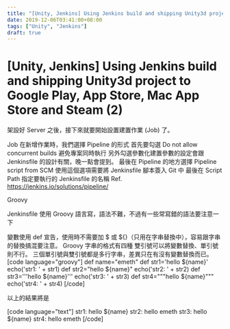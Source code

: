 ```yaml
---
title: "[Unity, Jenkins] Using Jenkins build and shipping Unity3d project to Google Play, App Store, Mac App Store and Steam (2)"
date: 2019-12-06T03:41:00+08:00
tags: ["Unity", "Jenkins"]
draft: true
---
```


# [Unity, Jenkins] Using Jenkins build and shipping Unity3d project to Google Play, App Store, Mac App Store and Steam (2)

架設好 Server 之後，接下來就要開始設置建置作業 (Job) 了。

Job
在新增作業時，我們選擇 Pipeline 的形式
首先要勾選 Do not allow concurrent builds 避免專案同時執行
另外勾選參數化建置參數的設定會跟 Jenkinsfile 的設計有關，晚一點會提到。
最後在 Pipeline 的地方選擇 Pipeline script from SCM
使用這個選項需要將 Jenkinsfile 腳本簽入 Git 中
最後在 Script Path 指定要執行的 Jenkinsfile 的名稱
Ref. https://jenkins.io/solutions/pipeline/




Groovy

Jenkinsfile 使用 Groovy 語言寫，語法不難，不過有一些常寫錯的語法要注意一下

變數使用 def 宣告，使用時不需要加 $ 或 ${}（只用在字串替換中），容易跟字串的替換搞混要注意。
Groovy 字串的格式有四種
雙引號可以將變數替換、單引號則不行。
三個單引號與雙引號都是多行字串，差異只在有沒有變數替換而已。
[code language="groovy"]
def name="emeth"
def str1='hello ${name}'
echo('str1: ' + str1)
def str2="hello ${name}"
echo('str2: ' + str2)
def str3='''hello
${name}'''
echo('str3: ' + str3)
def str4="""hello
${name}"""
echo('str4: ' + str4)
[/code]

以上的結果將是

[code language="text"]
str1: hello ${name}
str2: hello emeth
str3: hello
${name}
str4: hello
emeth
[/code]